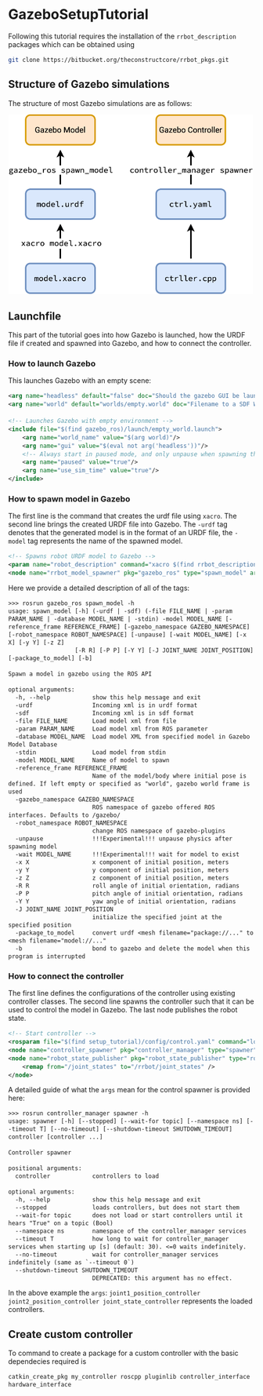 # GazeboSetupTutorial

Following this tutorial requires the installation of the `rrbot_description` packages which can be obtained using

```zsh
git clone https://bitbucket.org/theconstructcore/rrbot_pkgs.git
```

## Structure of Gazebo simulations

The structure of most Gazebo simulations are as follows:

<img src="img/gazebo.png" alt="drawing" width="500"/>

## Launchfile

This part of the tutorial goes into how Gazebo is launched, how the URDF file if created and spawned into Gazebo, and how to connect the controller.

### How to launch Gazebo

This launches Gazebo with an empty scene:

```xml
<arg name="headless" default="false" doc="Should the gazebo GUI be launched?" />
<arg name="world" default="worlds/empty.world" doc="Filename to a SDF World for gazebo to use" />

<!-- Launches Gazebo with empty environment -->
<include file="$(find gazebo_ros)/launch/empty_world.launch">
    <arg name="world_name" value="$(arg world)"/>
    <arg name="gui" value="$(eval not arg('headless'))"/>
    <!-- Always start in paused mode, and only unpause when spawning the model -->
    <arg name="paused" value="true"/>
    <arg name="use_sim_time" value="true"/>
</include>
```

### How to spawn model in Gazebo

The first line is the command that creates the urdf file using `xacro`. The second line brings the created URDF file into Gazebo. The `-urdf` tag denotes that the generated model is in the format of an URDF file, the `-model` tag represents the name of the spawned model.

```xml
<!-- Spawns robot URDF model to Gazebo -->
<param name="robot_description" command="xacro $(find rrbot_description)/urdf/rrbot.xacro"/>
<node name="rrbot_model_spawner" pkg="gazebo_ros" type="spawn_model" args="-param robot_description -urdf -model rrbot -unpause"/>
```

Here we provide a detailed description of all of the tags:

```console
>>> rosrun gazebo_ros spawn_model -h    
usage: spawn_model [-h] (-urdf | -sdf) (-file FILE_NAME | -param PARAM_NAME | -database MODEL_NAME | -stdin) -model MODEL_NAME [-reference_frame REFERENCE_FRAME] [-gazebo_namespace GAZEBO_NAMESPACE] [-robot_namespace ROBOT_NAMESPACE] [-unpause] [-wait MODEL_NAME] [-x X] [-y Y] [-z Z]
                   [-R R] [-P P] [-Y Y] [-J JOINT_NAME JOINT_POSITION] [-package_to_model] [-b]

Spawn a model in gazebo using the ROS API

optional arguments:
  -h, --help            show this help message and exit
  -urdf                 Incoming xml is in urdf format
  -sdf                  Incoming xml is in sdf format
  -file FILE_NAME       Load model xml from file
  -param PARAM_NAME     Load model xml from ROS parameter
  -database MODEL_NAME  Load model XML from specified model in Gazebo Model Database
  -stdin                Load model from stdin
  -model MODEL_NAME     Name of model to spawn
  -reference_frame REFERENCE_FRAME
                        Name of the model/body where initial pose is defined. If left empty or specified as "world", gazebo world frame is used
  -gazebo_namespace GAZEBO_NAMESPACE
                        ROS namespace of gazebo offered ROS interfaces. Defaults to /gazebo/
  -robot_namespace ROBOT_NAMESPACE
                        change ROS namespace of gazebo-plugins
  -unpause              !!!Experimental!!! unpause physics after spawning model
  -wait MODEL_NAME      !!!Experimental!!! wait for model to exist
  -x X                  x component of initial position, meters
  -y Y                  y component of initial position, meters
  -z Z                  z component of initial position, meters
  -R R                  roll angle of initial orientation, radians
  -P P                  pitch angle of initial orientation, radians
  -Y Y                  yaw angle of initial orientation, radians
  -J JOINT_NAME JOINT_POSITION
                        initialize the specified joint at the specified position
  -package_to_model     convert urdf <mesh filename="package://..." to <mesh filename="model://..."
  -b                    bond to gazebo and delete the model when this program is interrupted
```

### How to connect the controller

The first line defines the configurations of the controller using existing controller classes. The second line spawns the controller such that it can be used to control the model in Gazebo. The last node publishes the robot state.

```xml
<!-- Start controller -->
<rosparam file="$(find setup_tutorial)/config/control.yaml" command="load"/>
<node name="controller_spawner" pkg="controller_manager" type="spawner" respawn="false" output="screen" ns="/rrbot" args="joint1_position_controller joint2_position_controller joint_state_controller"/>
<node name="robot_state_publisher" pkg="robot_state_publisher" type="robot_state_publisher" respawn="false" output="screen">
    <remap from="/joint_states" to="/rrbot/joint_states" />
</node>
```

A detailed guide of what the `args` mean for the control spawner is provided here:

```console
>>> rosrun controller_manager spawner -h
usage: spawner [-h] [--stopped] [--wait-for topic] [--namespace ns] [--timeout T] [--no-timeout] [--shutdown-timeout SHUTDOWN_TIMEOUT] controller [controller ...]

Controller spawner

positional arguments:
  controller            controllers to load

optional arguments:
  -h, --help            show this help message and exit
  --stopped             loads controllers, but does not start them
  --wait-for topic      does not load or start controllers until it hears "True" on a topic (Bool)
  --namespace ns        namespace of the controller_manager services
  --timeout T           how long to wait for controller_manager services when starting up [s] (default: 30). <=0 waits indefinitely.
  --no-timeout          wait for controller_manager services indefinitely (same as `--timeout 0`)
  --shutdown-timeout SHUTDOWN_TIMEOUT
                        DEPRECATED: this argument has no effect.
```

In the above example the `args`: `joint1_position_controller joint2_position_controller joint_state_controller` represents the loaded controllers.

## Create custom controller

To command to create a package for a custom controller with the basic dependecies required is

```console
catkin_create_pkg my_controller roscpp pluginlib controller_interface hardware_interface
```
